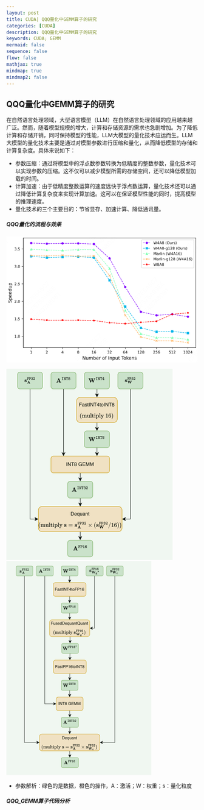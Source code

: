 ```yaml
---
layout: post
title: CUDA| QQQ量化中GEMM算子的研究
categories: [CUDA]
description: QQQ量化中GEMM算子的研究
keywords: CUDA; GEMM
mermaid: false
sequence: false
flow: false
mathjax: true
mindmap: true
mindmap2: false
---
```


## QQQ量化中GEMM算子的研究

在自然语言处理领域，大型语言模型（LLM）在自然语言处理领域的应用越来越广泛。然而，随着模型规模的增大，计算和存储资源的需求也急剧增加。为了降低计算和存储开销，同时保持模型的性能，LLM大模型的量化技术应运而生。LLM大模型的量化技术主要是通过对模型参数进行压缩和量化，从而降低模型的存储和计算复杂度。具体来说如下：

- 参数压缩：通过将模型中的浮点数参数转换为低精度的整数参数，量化技术可以实现参数的压缩。这不仅可以减少模型所需的存储空间，还可以降低模型加载的时间。
- 计算加速：由于低精度整数运算的速度远快于浮点数运算，量化技术还可以通过降低计算复杂度来实现计算加速。这可以在保证模型性能的同时，提高模型的推理速度。
- 量化技术的三个主要目的：节省显存、加速计算、降低通讯量。

##### QQQ量化的流程与效果

<img src="../images/cuda/1.png" style="zoom:80%;" />

![](../images/cuda/2.png)                           <img src="../images/cuda/3.png" style="zoom:80%;" />      

- 参数解析：绿色的是数据，橙色的操作，A：激活；W：权重；s：量化粒度

##### QQQ_GEMM算子代码分析



